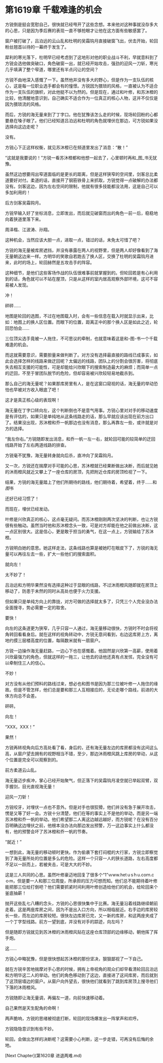 # 第1619章 千载难逢的机会

方锐倒是挺会宽慰自己，很快就已经甩开了这些念想。本来他对这种事就没存多大的心思，只是因为季后赛的表现一直不够抢眼才让他在这方面有些敏感罢了。

窗户被打破了，吕泊远的云山乱和杜明的吴霜钩月直接破窗飞出，伏击开始，轮回粉丝翘首以待的一幕终于发生了。

犀利的寒光落下，杜明早已经考虑到了这地形对他的职业战斗不利，早就意料到了方锐会选他做突破口，角色破窗一出，就已经开始攻击，强劲的迎风一刀斩，寒光几乎填满了整个窄道，哪里还有半点闪让的空间？

方锐不由地深入感慨了一下。虽然他并没有多大的野心，但是作为一支队伍的核心，这是每一位职业选手都会有的憧憬。方锐因为猥琐的风格，一直被认为不适合作为一支队伍的旗帜，对此他挺不以为然的。但是现在，通过和叶修，和苏沐橙的比较，他清醒地意识到，自己确实不适合作为一位真正的核心人物，这并不仅仅是因为猥琐流的风格。

而后，方锐的海无量来到了丁字口。他在犹豫该怎么走的时候，现场轮回粉的心都要悬在嗓子眼了。他们已经知道吕泊远和杜明的角色就埋伏在那边，可方锐如果没选择向这边走呢？

没有。

方锐心下正这样权衡，就见苏沐橙已在频道里发出了消息：“散！”

“这就是我要说的！”方锐一看苏沐橙都和他想一起去了，心里顿时再和_图_书无犹豫。

虽然这边想要闯出窄道面临的是更长的距离，但是这样狭窄的空间里，剑客总比柔道要好对付。柔道的话，直接开了钢筋铁骨上来抓取，方锐觉得一点破解的办法都没有。剑客这边，因为左右空间的限制，他就有很多技能都没法用，这是自己可以多加利用的！

后方剑客吴霜钩月。

方锐早输入好了坐标消息，立即发出，而后就见破窗而出的角色一前一后，稳稳地向着狭道里落下来。

周泽楷、江波涛、孙翔。

这种机会，当然应该大胆一点，进取一点，错过的话，未免太可惜了吧？

方锐的海无量被库房遮挡，并没有暴露在两人的视野里，但是两人却好像看到了海无量朝这边来一样。方明华的笑歌自若跑去了换人区，交换了杜明的吴霜钩月进来，此时的场上，轮回赫然是五攻击手的阵容。

这种细节，是他们这些客场作战的队伍很难事前就掌握到的。但轮回若是有心利用到的话，角色就可以不站在屋顶，只是从这样的室内居高观察外部环境，这可不容易被人发现。

冲！

砰砰……

地图是轮回的选图，不过在地图载入时，会有一些信息在载入时就显示出来，比如：地图上的换人区位置。而眼下的位置，距离正中的那个换人区是如此之近，轮回恐怕会……

三位顶尖选手竟被一人拖住，不可思议的牵制，也就意味着这是和-图-书一个千载难逢的机会。

而这就需要意识，需要胆量来做判断了。对方没有选择最直接的路线已成事实，如此会选择怎样的线路来做迂回呢？太偏远的线路，团队上的分割会很厉害，将彻底失去相互支援的可能性，可是却能给兴欣眼下的搜索制造最大的麻烦；而简单一点的迂回，不至于冒团队脱节的危险，但却容易被兴欣较轻易地截杀到。

那么自己的海无量呢？如果那库房里有人，是在这窗口窥视的话，海无量的举动恐怕也早被对方收入眼底了吧！

这才是真正核心级的表现啊！

海无量在丁字口转向左，这个判断倒也不是意气用事。方锐心里对对手的移动速度是有评估的，如果只是单纯地从这条线路走的话，那么早就应该出现在前方出口了。结果没出现，苏沐橙和乔一帆那边也没有消息，那么再靠左一些，或许就是对方的选择。

“我左你右。”方锐随即发出消息，和乔一帆一左一右，就轮回可能的较简单的迂回线路开始了左右两道线路的排查。

方锐毫不犹豫，海无量转身就向后杀，直冲向了吴霜钩月。

又一次，方锐还在揣摩对手可能的心思，苏沐橙就已经果断做出决断，而后就见她的沐雨橙风就近又攀上了一座仓库的房顶，先把附近仓库的房顶检视了一下。

结果，方锐的海无量踏上了他们所期待的路线，他们期待着，希望着，终于……和*图*书

还好已经习惯了！

而现在，埋伏已经发动。

叶修是兴欣真正的核心，这点毫无疑问。而苏沐橙刚刚两次坚决的判断，也让方锐很有些触动。虽然当时他和苏沐橙念头一致，可是对方却能在他之前做出决断，这一点区别很大。这是信心，更是敢于担当的勇气，在这一点上，方锐输给了苏沐橙。

方锐明白她的意思。她这样走法，这条线路也算是被她盯在眼皮下了，方锐的海无量可以再往左去一些，扩大一些他们的搜索面积。

就向左！

太不妙了！

吕泊远和方明华果然没有选择这种过于显眼的线路，不过沐雨橙风随即就在房顶上移动了，防患于未然的同时从高处也便于火力支援。

但如果只是单纯方向上的靠拢，对方可做的选择就太多了，只凭三个人完全没办法全面搜寻，势必需要一定的取舍。

要快！

向左的这条道更为狭窄，几乎只容一人通过，海无量移动很快，方锐时不时会将视角转回看看身后。就在这样的视角转动中，方锐无意间看到，右边这库房上方，离地约摸三层楼高度的位置，每隔数米就有一扇窗户。

方锐一边操作海无量赶路，一边心下也在感慨着。他固然是兴欣第一高薪，使用着兴欣最强力的角色，但就这样的一拖三，让他去的话他还真有点发怵，完全没有可以牵制住三人的信心。

不妙！

对方没有从他们预料的路线过来，想必也和图书是因为那三位被叶修一人拖住的缘故。但是不管怎样，他们总是要和那三人互相接应的，无论走哪个路线，前进的大体方向总不会差。

砰砰。

向左！

“XXX，XXX！”

果然！

方锐再转视角向后方高处看了看，身后的，还有海无量左边的库房都没有这间这么高，从窗户望去拥有的视野相当不错，至少，那边沐雨橙风跳上库房的举动，从这个位置是完全可以观察到的。

前方柔道云山乱。

海无量迈步疾冲，掌心已经开始聚气，但正落下的吴霜钩月凌空就已举起双臂，双手握剑，目光直视海无量！

迎风一刀斩！

方锐咬牙，对埋伏一点也不意外。但是对手也很狡猾，他们并没有急于展开攻击，愣是又等了好一会。方锐十分清楚，他们在等的事实上不是他的举动，而是另一端苏沐橙和乔一帆的举动。他们希望那二人离这边越远越好，而方锐呢？在没有百分百明确这边埋伏之前，他根本没办法向那边发出预警，万一这边事实上什么都没有，他的预警会坏了苏沐橙和乔一帆的节奏。

“就近！”

一想到此，海无量的移动顿时更快。作为偷袭下套打闷棍的大行家，方锐立即察觉到了海无量所处的位置是多么的危险。这样一个只容一人的狭长道路，左右高度都不足以一跃而上，若被夹击，可是大大的不妙。

这是三人共同的心思。虽然叶修豪迈地回复了很多个“1”ｗww.hetｕsｈu.coｍ.cｏm，但是要一人和那三位周旋，所承担的压力可想而知。他们总不能期待着叶修能把那三位给打倒吧？他们需要抓紧时间利用叶修创造给他们的机会，给轮回来个釜底抽薪！

抛开这些乱七八糟的念头，方锐的心思很快集中于比赛。海无量沿着线路继续朝前走着。这是两座库房之间，因为不是出入口方向，所以相临挺近。右手边的库房较长一些，而左边的库房较短。很快左边库房已完，又一新的库房，和这两座夹成了一个丁字型线路。前方一望到底，并没有对手的踪迹，向左吗？

但是随即方锐就见到苏沐橙的沐雨橙风贴在这座仓库顶部的边缘移动，朝他挥了挥手炮。

这……

方锐心中略犹豫，但是很快想起苏沐橙的那份坚决，狠狠鄙视了一下自己。

就在方锐辛苦地揣摩对手心思的时候，拥有上帝视角的观众们却早看清轮回吕泊远和方明华这二人的举动。他们的角色移动到了这边，直接进了这间库房，而后就到了这顶层墙边的窗户。从窗户向外望去，很快他们就看到了跳到库房顶上搜寻他们下落的沐雨橙风。

方锐随即让海无量调，再偏左一道，向前快速移动着。

自己果然是天生配角的命啊！

两声脆响，方锐的思绪被彻底打断，轮回的现场爆发出一阵掌声和欢呼。

方锐隐隐意识到有些不妙。

轮回，会做出怎样的决断呢？这需要小心判断，这一步走错，可再没有后悔的余地。



[Next Chapter](第1620章 进退两难.md)